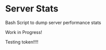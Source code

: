 # Server Stats
Bash Script to dump server performance stats

Work in Progress!


Testing token!!!!

